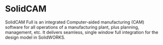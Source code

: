 # SolidCAM
SolidCAM Full is an integrated Computer-aided manufacturing (CAM) software for all operations of a manufacturing plant, plus planning, management, etc. It delivers seamless, single window full integration for the design model in SolidWORKS.
